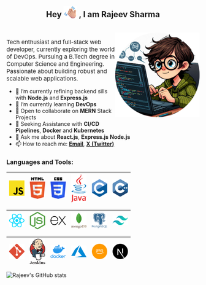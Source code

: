 <!--
**rajeev033/rajeev033** is a ✨ _special_ ✨ repository because its `README.md` (this file) appears on your GitHub profile. -->
<h2 align='center'> Hey <img src='./assets/waving-hand.png' height="35px" style='vertical-align:bottom'> , I am Rajeev Sharma</h2><br>



<img align="right" alt="Coding" width="220px" max-height="220px" src="./assets/image-r.png" style=" max-width: 100%; margin-bottom:10px; padding:10px, padding-right:0;" />

<p style="font-size:15px">Tech enthusiast and full-stack web developer, currently exploring the world of DevOps. Pursuing a B.Tech degree in Computer Science and Engineering. Passionate about building robust and scalable web applications.</p>

- 🔭 I’m currently refining backend sills with **Node.js** and **Express.js** 
- 🌱 I’m currently learning **DevOps**
- 👯 Open to collaborate on **MERN** Stack Projects
- 🤔 Seeking Assistance with **CI/CD Pipelines**, **Docker** and **Kubernetes**
- 💬 Ask me about **React.js**, **Express.js** **Node.js**
- 📫 How to reach me: **[Email](mailto:rajeev.s.2403@gmail.com)**, **[X (Twitter)](https://twitter.com/rajeev_s24)**
 <!--😄 Pronouns: ...
 ⚡ Fun fact: ...-->

<h3 align="left">Languages and Tools:</h3>





<img title="JavaScript" alt="JavaScript" width="40px" src="./assets/js.png">|<img title="HTML" alt="HTML5" width="40px" src="./assets/html.png">|<img title="CSS" alt="CSS" width="40px" src="./assets/css.png">|<img title="java" alt="java" width="40px" src="./assets/java.png">|<img title="C" alt="C" width="40px" src="./assets/c.png">|<img title="cpp" alt="cpp" width="40px" src="./assets/cpp.png">
|---|---|---|---|---|---|

<img title="React" alt="React" width="40px" src="./assets/react.png">|<img title="node" alt="Node" width="40px" src="./assets/node.png">|<img title="express" alt="express" width="40px" src="./assets/express.png">|<img title="mongo" alt="mongo" width="40px" src="./assets/mongo.png">|<img title="JavaScript" alt="JavaScript" width="40px" src="./assets/postgresql.png">|<img title="tailwind" alt="tailwind" width="40px" src="./assets/tailwind.png">
|---|---|---|---|---|---|

<img title="git" alt="git" width="40px" src="./assets/git.png">|<img title="jenkins" alt="jenkins" width="40px" src="./assets/jenkins.png">|<img title="docker" alt="docker" width="40px" src="./assets/docker.png">|<img title="azure" alt="azure" width="40px" src="./assets/azure.png">|<img title="aws" alt="aws" width="40px" src="./assets/aws.png">|<img title="next" alt="next" width="40px" src="./assets/next.png">
|---|---|---|---|---|---|



![Rajeev's GitHub stats](https://github-readme-stats.vercel.app/api?username=rajeev033&show_icons=true&theme=merko)
